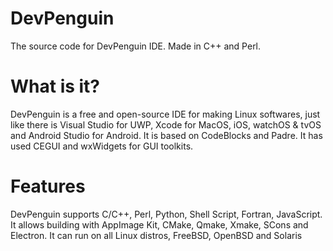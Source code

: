 # DevPenguin

The source code for DevPenguin IDE. Made in C++ and Perl.


# What is it?

DevPenguin is a free and open-source IDE for making Linux softwares, just like there is Visual Studio for UWP, Xcode for MacOS, iOS, watchOS & tvOS and Android Studio for Android.
It is based on CodeBlocks and Padre. It has used CEGUI and wxWidgets for GUI toolkits.

# Features

DevPenguin supports C/C++, Perl, Python, Shell Script, Fortran, JavaScript.
It allows building with AppImage Kit, CMake, Qmake, Xmake, SCons and Electron.
It can run on all Linux distros, FreeBSD, OpenBSD and Solaris
